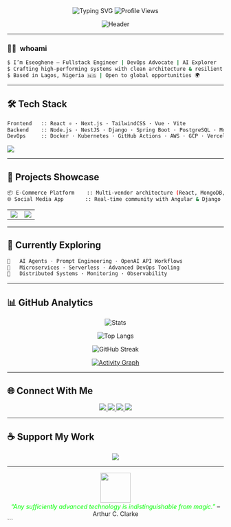 
<div align="center">

<img src="https://readme-typing-svg.herokuapp.com?font=Fira+Code&size=22&duration=4000&pause=1000&color=00FF00&center=true&vCenter=true&width=600&lines=Hi+there,+I'm+Eseoghene+👨‍💻;Fullstack+Engineer+·+DevOps+Enthusiast+·+AI+Explorer;I+build+robust+systems+that+scale!;Welcome+to+my+GitHub+Terminal..." alt="Typing SVG" />

<img src="https://komarev.com/ghpvc/?username=eseoghene94&color=00FF00&style=flat-square" alt="Profile Views" />

![Header](https://capsule-render.vercel.app/api?type=waving&height=120&color=gradient&text=Welcome%20to%20My%20Terminal&fontColor=ffffff&fontAlignY=30&fontSize=30&desc=Code.%20Build.%20Deploy.&descAlignY=60&descAlign=60)

</div>

---

### 🧑‍💻 &nbsp;whoami

```bash
$ I’m Eseoghene — Fullstack Engineer | DevOps Advocate | AI Explorer
$ Crafting high-performing systems with clean architecture & resilient APIs
$ Based in Lagos, Nigeria 🇳🇬 | Open to global opportunities 🌍
````

---

## 🛠️ Tech Stack

```bash
Frontend   :: React ⚛️ · Next.js · TailwindCSS · Vue · Vite
Backend    :: Node.js · NestJS · Django · Spring Boot · PostgreSQL · MongoDB
DevOps     :: Docker · Kubernetes · GitHub Actions · AWS · GCP · Vercel · CI/CD
```

<div align="left">
  <img src="https://skillicons.dev/icons?i=html,css,js,ts,react,nextjs,tailwind,vue,vite,nodejs,nestjs,django,python,spring,java,mysql,postgres,mongodb,aws,gcp,azure,docker,kubernetes,git,github,vercel" />
</div>

---

## 🚀 Projects Showcase

```bash
📦 E-Commerce Platform    :: Multi-vendor architecture (React, MongoDB, Node.js)
🌐 Social Media App       :: Real-time community with Angular & Django REST
```

<table align="center">
  <tr>
    <td align="center">
      <a href="https://github.com/eseoghene94/e-commerce-platform">
        <img src="https://img.shields.io/badge/E--Commerce-Platform-0d1117?style=for-the-badge&logo=shopify&logoColor=white&color=00ffcc" />
      </a>
    </td>
    <td align="center">
      <a href="https://github.com/eseoghene94/social-media-app">
        <img src="https://img.shields.io/badge/Social-Media-App-0d1117?style=for-the-badge&logo=twitter&logoColor=white&color=00ffcc" />
      </a>
    </td>
  </tr>
</table>

---

## 🧠 Currently Exploring

```bash
🧠   AI Agents · Prompt Engineering · OpenAI API Workflows
🔧   Microservices · Serverless · Advanced DevOps Tooling
🧪   Distributed Systems · Monitoring · Observability
```

---

## 📊 GitHub Analytics

<div align="center">

![Stats](https://github-readme-stats.vercel.app/api?username=eseoghene94\&show_icons=true\&theme=tokyonight\&hide_border=true)

![Top Langs](https://github-readme-stats.vercel.app/api/top-langs/?username=eseoghene94\&layout=compact\&theme=tokyonight\&hide_border=true)

![GitHub Streak](https://streak-stats.demolab.com?user=eseoghene94\&theme=tokyonight\&hide_border=true)

[![Activity Graph](https://github-readme-activity-graph.cyclic.app/graph?username=eseoghene94\&bg_color=0d1117\&color=00ffcc\&line=00ffcc\&point=ffffff\&area=true\&hide_border=true)](https://github.com/eseoghene94)

</div>

---

## 🌐 Connect With Me

<div align="center">
  <a href="https://eseoghenethedeveloper.vercel.app">
    <img src="https://img.shields.io/badge/Portfolio-0d1117?style=for-the-badge&logo=vercel&color=00ffcc" />
  </a>
  <a href="https://linkedin.com/in/eseoghene94">
    <img src="https://img.shields.io/badge/LinkedIn-0d1117?style=for-the-badge&logo=linkedin&color=00ffcc" />
  </a>
  <a href="https://twitter.com/eseoghene94">
    <img src="https://img.shields.io/badge/Twitter-0d1117?style=for-the-badge&logo=twitter&color=00ffcc" />
  </a>
  <a href="https://github.com/eseoghene94">
    <img src="https://img.shields.io/badge/GitHub-0d1117?style=for-the-badge&logo=github&color=00ffcc" />
  </a>
</div>

---

## ☕ Support My Work

<div align="center">
  <a href="https://www.buymeacoffee.com/eseoghene94">
    <img src="https://img.shields.io/badge/Buy%20Me%20A%20Coffee-0d1117?style=for-the-badge&logo=buy-me-a-coffee&color=FFDD00" />
  </a>
</div>

---

<div align="center">
  <img src="https://media.giphy.com/media/U3qYN8S0j3bpK/giphy.gif" width="70" />
  <br/>
  <i style="color:lime">“Any sufficiently advanced technology is indistinguishable from magic.”</i> – Arthur C. Clarke
</div>
```

